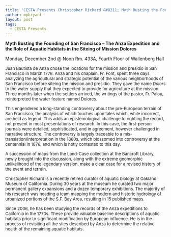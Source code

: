 ```yaml
---
title: 'CESTA Presents Christopher Richard &#8211; Myth Busting the Founding of San Francisco &#8211; Dec. 2nd @ Noon'
author: mpbryant
layout: post
tags:
  - CESTA Presents
---
```

<span><strong>Myth Busting the Founding of San Francisco – The Anza Expedition and the Role of Aquatic Habitats in the Siteing of Mission Dolores</strong></span>

Monday, December 2nd @ Noon
Rm. 433A, Fourth Floor of Wallenberg Hall

<span style="font-size: small;">Juan Bautista de Anza chose the locations for the mission and presidio in San Francisco in March 1776. Anza and his chaplain, Fr. Font, spent three days analyzing the agricultural and strategic potential of the various neighborhoods of San Francisco before siteing the mission and presidio. They gave the name <em>Dolors </em>to the water supply that they expected to provide for agriculture at the mission. Three months later when the settlers arrived, the writings of the pastor, Fr. Palou, reinterpreted the water feature named Dolores.</span>

<span style="font-size: small;">This engendered a long-standing controversy about the pre-European terrain of San Francisco, the analysis of which touches upon tales which, while incorrect, are held as legend. This adds an epistemological challenge to righting the record, not present in most presentations of research. In this case, the first-person journals were detailed, sophisticated, and in agreement, however challenged in narrative structure. The controversy is largely traceable to a mis-translation/interpretation in the 1860s, which blossomed into controversy at the centennial in 1876, and which is hotly contested to this day. </span>

<span style="font-size: small;">A succession of maps from the Land-Case collection at the Bancroft Library, newly brought into the discussion, along with the extreme geomorphic unlikelihood of the legendary version, make a clear case for a revised history of the event and terrain.</span>

<span style="font-size: small;">Christopher Richard is a recently retired curator of aquatic biology at Oakland Museum of California. During 30 years at the museum he curated two major permanent gallery expansions and a dozen temporary exhibitions. The majority of his research was heading a team mapping the modern and historic hydrology of urbanized portions of the S.F. Bay Area, resulting in 15 published maps. </span>

<span style="font-size: small;"> Since 2006, he has been studying the records of the Anza expeditions to California in the 1770s. These provide valuable baseline descriptions of aquatic habitats prior to significant modification by European influence. He is in the process of revisiting all the sites described by Anza to determine the relative health of the remaining aquatic habitats.<span style="font-family: Times New Roman,Times,serif;"><br /> </span></span>
